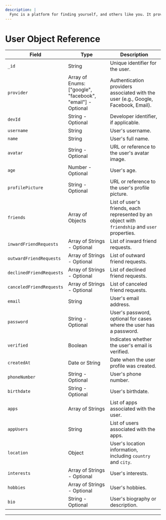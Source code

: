 ```yaml
---
description: |
  Fync is a platform for finding yourself, and others like you. It provides a public opensouce API for letting other applications connect your friends network to their own. It also provides a web interface for managing your friends network, and a mobile app to Fync(sync) with your friends.
---
```


# User Object Reference

| Field                    | Type                                                       | Description                                                                                    |
| ------------------------ | ---------------------------------------------------------- | ---------------------------------------------------------------------------------------------- |
| `_id`                    | String                                                     | Unique identifier for the user.                                                                |
| `provider`               | Array of Enums: ["google", "facebook", "email"] - Optional | Authentication providers associated with the user (e.g., Google, Facebook, Email).             |
| `devId`                  | String - Optional                                          | Developer identifier, if applicable.                                                           |
| `username`               | String                                                     | User's username.                                                                               |
| `name`                   | String                                                     | User's full name.                                                                              |
| `avatar`                 | String - Optional                                          | URL or reference to the user's avatar image.                                                   |
| `age`                    | Number - Optional                                          | User's age.                                                                                    |
| `profilePicture`         | String - Optional                                          | URL or reference to the user's profile picture.                                                |
| `friends`                | Array of Objects                                           | List of user's friends, each represented by an object with `friendship` and `user` properties. |
| `inwardFriendRequests`   | Array of Strings - Optional                                | List of inward friend requests.                                                                |
| `outwardFriendRequests`  | Array of Strings - Optional                                | List of outward friend requests.                                                               |
| `declinedFriendRequests` | Array of Strings - Optional                                | List of declined friend requests.                                                              |
| `canceledFriendRequests` | Array of Strings - Optional                                | List of canceled friend requests.                                                              |
| `email`                  | String                                                     | User's email address.                                                                          |
| `password`               | String - Optional                                          | User's password, optional for cases where the user has a password.                             |
| `verified`               | Boolean                                                    | Indicates whether the user's email is verified.                                                |
| `createdAt`              | Date or String                                             | Date when the user profile was created.                                                        |
| `phoneNumber`            | String - Optional                                          | User's phone number.                                                                           |
| `birthdate`              | String - Optional                                          | User's birthdate.                                                                              |
| `apps`                   | Array of Strings                                           | List of apps associated with the user.                                                         |
| `appUsers`               | String                                                     | List of users associated with the apps.                                                        |
| `location`               | Object                                                     | User's location information, including `country` and `city`.                                   |
| `interests`              | Array of Strings - Optional                                | User's interests.                                                                              |
| `hobbies`                | Array of Strings - Optional                                | User's hobbies.                                                                                |
| `bio`                    | String - Optional                                          | User's biography or description.                                                               |

---
